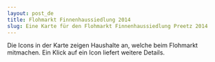 ```yaml
---
layout: post_de
title: Flohmarkt Finnenhaussiedlung 2014
slug: Eine Karte für den Flohmarkt Finnenhaussiedlung Preetz 2014
---
```


<script src="https://embed.github.com/view/geojson/aabeling/geojson/master/flohmarkt2014.geojson">
</script>

Die Icons in der Karte zeigen Haushalte an, welche beim Flohmarkt mitmachen.
Ein Klick auf ein Icon liefert weitere Details.

